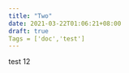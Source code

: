 ```yaml
---
title: "Two"
date: 2021-03-22T01:06:21+08:00
draft: true
Tags = ['doc','test']
---
```



test 12



